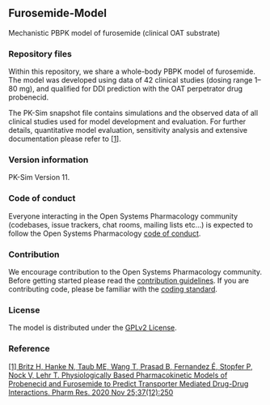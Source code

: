 ## Furosemide-Model
Mechanistic PBPK model of furosemide (clinical OAT substrate)
 
### Repository files
Within this repository, we share a whole-body PBPK model of furosemide. The model was developed using data of 42 clinical studies (dosing range 1–80 mg), and qualified for DDI prediction with the OAT perpetrator drug probenecid. 

The PK-Sim snapshot file contains simulations and the observed data of all clinical studies used for model development and evaluation. For further details, quantitative model evaluation, sensitivity analysis and extensive documentation please refer to [[1](#reference)].
 
### Version information
PK-Sim Version 11.

### Code of conduct

Everyone interacting in the Open Systems Pharmacology community (codebases, issue trackers, chat rooms, mailing lists etc...) is expected to follow the Open Systems Pharmacology [code of conduct]( https://github.com/Open-Systems-Pharmacology/Suite/blob/master/CODE_OF_CONDUCT.md#contributor-covenant-code-of-conduct).

### Contribution

We encourage contribution to the Open Systems Pharmacology community. Before getting started please read the [contribution guidelines]( https://github.com/Open-Systems-Pharmacology/Suite/blob/master/CONTRIBUTING.md#ways-to-contribute). If you are contributing code, please be familiar with the [coding standard]( https://github.com/Open-Systems-Pharmacology/Suite/blob/master/CODING_STANDARDS.md#visual-studio-settings).
 
### License
The model is distributed under the [GPLv2 License]( https://github.com/Open-Systems-Pharmacology/Suite/blob/develop/LICENSE).

 
### Reference
[[1] Britz H, Hanke N, Taub ME, Wang T, Prasad B, Fernandez É, Stopfer P, Nock V, Lehr T. 
Physiologically Based Pharmacokinetic Models of Probenecid and Furosemide to Predict Transporter Mediated Drug-Drug Interactions. Pharm Res. 2020 Nov 25;37(12):250](https://doi.org/10.1007/s11095-020-02964-z) 
